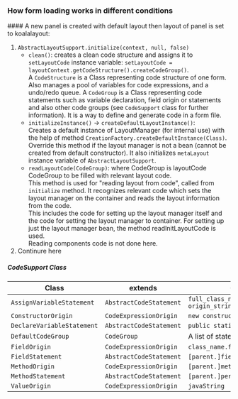### How form loading works in different conditions

#### A new panel is created with default layout then layout of panel is set to koalalayout:

1. `AbstractLayoutSupport.initialize(context, null, false)`
   * `clean()`: creates a clean code structure and assigns it to `setLayoutCode` instance  variable: `setLayoutCode = layoutContext.getCodeStructure().createCodeGroup()`.  
     A `CodeStructure` is a Class representing code structure of one form. Also manages a pool of variables for code expressions, and a undo/redo queue.
     A `CodeGroup` is a Class representing code statements such as variable declaration, field origin or statements and also other code groups (see `CodeSupport` class for further information). It is a way to define and generate code in a form file.  
   * `initializeInstance()` -> `createDefaultLayoutInstance()`:  
     Creates a default instance of LayoutManager (for internal use) with the help of method `CreationFactory.createDefaultInstance(Class)`. Override this method if the layout manager is not a bean (cannot be created from default constructor). It also initializes `metaLayout` instance variable of `AbstractLayoutSupport`.
   * `readLayoutCode(CodeGroup)`: where CodeGroup is layoutCode CodeGroup to be filled with relevant layout code.  
     This method is used for "reading layout from code", called from `initialize` method. It recognizes relevant code which sets the layout manager on the container and reads the layout information from the code.  
     This includes the code for setting up the layout manager itself and the code for setting the layout manager to container. For setting up just the layout manager bean, the method readInitLayoutCode is used.  
     Reading components code is not done here.
3. Continure here


##### CodeSupport Class
| Class                    | extends            | Generates              |
|---------------------------|-------------------|-------------------------
| `AssignVariableStatement`| `AbstractCodeStatement`|`full_class_nam var_name = origin_string;`|
| `ConstructorOrigin`| `CodeExpressionOrigin`|`new constructor(<params +",">)`|
| `DeclareVariableStatement`| `AbstractCodeStatement`| `public static <type> var_name;`| 
| `DefaultCodeGroup`| `CodeGroup`| A list of statements |
| `FieldOrigin`| `CodeExpressionOrigin`|`class_name.field`|
| `FieldStatement`| `AbstractCodeStatement`|`[parent.]field = params[0];`|
| `MethodOrigin`| `CodeExpressionOrigin`|`[parent.]method(params[])`|
| `MethodStatement`| `AbstractCodeStatement`|`[parent.]performMethod(params[]);`|
| `ValueOrigin`| `CodeExpressionOrigin`| `javaString`|
